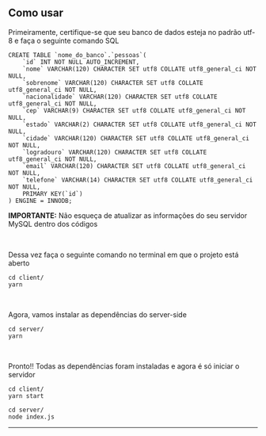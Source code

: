 ## Como usar

Primeiramente, certifique-se que seu banco de dados esteja no padrão utf-8 e faça o seguinte comando SQL
```
CREATE TABLE `nome_do_banco`.`pessoas`(
    `id` INT NOT NULL AUTO_INCREMENT,
    `nome` VARCHAR(120) CHARACTER SET utf8 COLLATE utf8_general_ci NOT NULL,
    `sobrenome` VARCHAR(120) CHARACTER SET utf8 COLLATE utf8_general_ci NOT NULL,
    `nacionalidade` VARCHAR(120) CHARACTER SET utf8 COLLATE utf8_general_ci NOT NULL,
    `cep` VARCHAR(9) CHARACTER SET utf8 COLLATE utf8_general_ci NOT NULL,
    `estado` VARCHAR(2) CHARACTER SET utf8 COLLATE utf8_general_ci NOT NULL,
    `cidade` VARCHAR(120) CHARACTER SET utf8 COLLATE utf8_general_ci NOT NULL,
    `logradouro` VARCHAR(120) CHARACTER SET utf8 COLLATE utf8_general_ci NOT NULL,
    `email` VARCHAR(120) CHARACTER SET utf8 COLLATE utf8_general_ci NOT NULL,
    `telefone` VARCHAR(14) CHARACTER SET utf8 COLLATE utf8_general_ci NOT NULL,
    PRIMARY KEY(`id`)
) ENGINE = INNODB;
```

<strong>IMPORTANTE:</strong> Não esqueça de atualizar as informações do seu servidor MySQL dentro dos códigos

<br>

Dessa vez faça o seguinte comando no terminal em que o projeto está aberto
```
cd client/
yarn
```

<br>

Agora, vamos instalar as dependências do server-side
```
cd server/
yarn
```

<br>

Pronto!! Todas as dependências foram instaladas e agora é só iniciar o servidor
```
cd client/
yarn start

cd server/
node index.js
```

***
